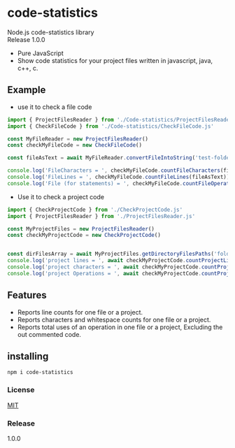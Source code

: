 # code-statistics
Node.js code-statistics library<br/>
Release 1.0.0

* Pure JavaScript
* Show code statistics for your project files written in javascript, java, c++, c.


## Example

* use it to check a file code
```javascript
import { ProjectFilesReader } from './Code-statistics/ProjectFilesReader.js'
import { CheckFileCode } from './Code-statistics/CheckFileCode.js'

const MyFileReader = new ProjectFilesReader()
const checkMyFileCode = new CheckFileCode()

const fileAsText = await MyFileReader.convertFileIntoString('test-folder/test-file1.js')

console.log('FileCharacters = ', checkMyFileCode.countFileCharacters(fileAsText))
console.log('FileLines = ', checkMyFileCode.countFileLines(fileAsText))
console.log('File (for statements) = ', checkMyFileCode.countFileOperations(fileAsText, 'for'))
```
* Use it to check a project code
```javascript
import { CheckProjectCode } from './CheckProjectCode.js'
import { ProjectFilesReader } from './ProjectFilesReader.js'

const MyProjectFiles = new ProjectFilesReader()
const checkMyProjectCode = new CheckProjectCode()


const dirFilesArray = await MyProjectFiles.getDirectoryFilesPaths('folder-example')
console.log('project lines = ', await checkMyProjectCode.countProjectLines(dirFilesArray))
console.log('project characters = ', await checkMyProjectCode.countProjectCharacters(dirFilesArray))
console.log('project Operations = ', await checkMyProjectCode.countProjectOperations(dirFilesArray, 'for'))
```

## Features

+ Reports line counts for one file or a project.
+ Reports characters and whitespace counts for one file or a project.
+ Reports total uses of an operation in one file or a project, Excluding the out commented code.



## installing

```shell
npm i code-statistics
```
### License  
[MIT](https://libraries.io/licenses/MIT)

### Release  
1.0.0



